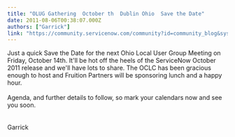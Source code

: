 ```yaml
---
title: "OLUG Gathering  October th  Dublin Ohio  Save the Date"
date: 2011-08-06T00:38:07.000Z
authors: ["Garrick"]
link: "https://community.servicenow.com/community?id=community_blog&sys_id=186e6eaddbd0dbc01dcaf3231f96192e"
---
```

<p>Just a quick Save the Date for the next Ohio Local User Group Meeting on Friday, October 14th. It'll be hot off the heels of the ServiceNow October 2011 release and we'll have lots to share. The OCLC has been gracious enough to host and Fruition Partners will be sponsoring lunch and a happy hour. <br /><br />Agenda, and further details to follow, so mark your calendars now and see you soon.<br /><br /><br />Garrick</p>
